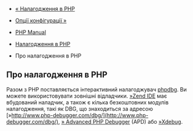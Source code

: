 - [« Налагодження в PHP](debugger.md)
- [Опції конфігурації »](configure.md)

- [PHP Manual](index.md)
- [Налагодження в PHP](debugger.md)
- Про налагодження в PHP

## Про налагодження в PHP

Разом з PHP поставляється інтерактивний налагоджувач
[phpdbg](migration56.new-features.md#migration56.new-features.phpdbg).
Ви можете використовувати зовнішні відладчики. [»Zend IDE](http://www.zend.com/en/products/studio/) має вбудований наладчик,
а також є кілька безкоштовних модулів налагодження, такі як DBG,
що знаходиться за адресою
[»http://www.php-debugger.com/dbg/](http://www.php-debugger.com/dbg/),
[» Advanced PHP Debugger](https://pecl.php.net/apd) (APD) або
[»Xdebug](http://xdebug.org/).
